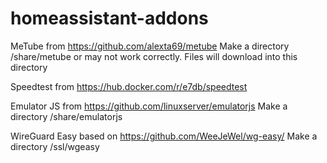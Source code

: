 # homeassistant-addons

MeTube from https://github.com/alexta69/metube
Make a directory /share/metube or may not work correctly. Files will download into this directory

Speedtest from https://hub.docker.com/r/e7db/speedtest

Emulator JS from https://github.com/linuxserver/emulatorjs
Make a directory /share/emulatorjs

WireGuard Easy based on https://github.com/WeeJeWel/wg-easy/
Make a directory /ssl/wgeasy

